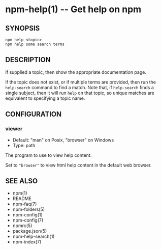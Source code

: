 npm-help(1) -- Get help on npm
==============================






















<extoc></extoc>

## SYNOPSIS

    npm help <topic>
    npm help some search terms

## DESCRIPTION

If supplied a topic, then show the appropriate documentation page.

If the topic does not exist, or if multiple terms are provided, then run
the `help-search` command to find a match.  Note that, if `help-search`
finds a single subject, then it will run `help` on that topic, so unique
matches are equivalent to specifying a topic name.

## CONFIGURATION

### viewer

* Default: "man" on Posix, "browser" on Windows
* Type: path

The program to use to view help content.

Set to `"browser"` to view html help content in the default web browser.

## SEE ALSO

* npm(1)
* README
* npm-faq(7)
* npm-folders(5)
* npm-config(1)
* npm-config(7)
* npmrc(5)
* package.json(5)
* npm-help-search(1)
* npm-index(7)
